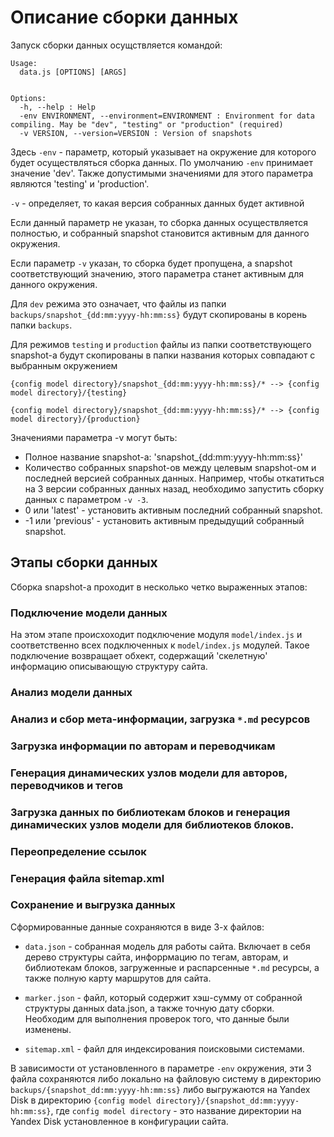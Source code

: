 # Описание сборки данных

Запуск сборки данных осущствляется командой:

```
Usage:
  data.js [OPTIONS] [ARGS]


Options:
  -h, --help : Help
  -env ENVIRONMENT, --environment=ENVIRONMENT : Environment for data compiling. May be "dev", "testing" or "production" (required)
  -v VERSION, --version=VERSION : Version of snapshots
```

Здесь `-env` - параметр, который указывает на окружение для которого будет осуществляться сборка данных.
По умолчанию `-env` принимает значение 'dev'. Также допустимыми значениями для этого параметра
являются 'testing' и 'production'.

`-v` - определяет, то какая версия собранных данных будет активной

Если данный параметр не указан, то сборка данных осуществляется полностью, и собранный snapshot
становится активным для данного окружения.

Если параметр `-v` указан, то сборка будет пропущена, а snapshot соответствующий значению, этого параметра
станет активным для данного окружения.

Для `dev` режима это означает, что файлы из папки `backups/snapshot_{dd:mm:yyyy-hh:mm:ss}` будут скопированы
в корень папки `backups`.

Для режимов `testing` и `production` файлы из папки соответствующего snapshot-а будут скопированы
в папки названия которых совпадают с выбранным окружением

```
{config model directory}/snapshot_{dd:mm:yyyy-hh:mm:ss}/* --> {config model directory}/{testing}
```
```
{config model directory}/snapshot_{dd:mm:yyyy-hh:mm:ss}/* --> {config model directory}/{production}
```

Значениями параметра -v могут быть:

* Полное название snapshot-а: 'snapshot_{dd:mm:yyyy-hh:mm:ss}'
* Количество собранных snapshot-ов между целевым snapshot-ом и последней версией собранных данных. Например,
чтобы откатиться на 3 версии собранных данных назад, необходимо запустить сборку данных с параметром `-v -3`. 
* 0 или 'latest' - установить активным последний собранный snapshot.
* -1 или 'previous' - установить активным предыдущий собранный snapshot.

## Этапы сборки данных

Сборка snapshot-а проходит в несколько четко выраженных этапов:

### Подключение модели данных

На этом этапе происхоходит подключение модуля `model/index.js` и соответственно всех подключенных к `model/index.js`
модулей. Такое подключение возвращает обхект, содержащий 'скелетную' информацию описывающую структуру сайта.

### Анализ модели данных

### Анализ и сбор мета-информации, загрузка `*.md` ресурсов
 
### Загрузка информации по авторам и переводчикам
 
### Генерация динамических узлов модели для авторов, переводчиков и тегов

### Загрузка данных по библиотекам блоков и генерация динамических узлов модели для библиотеков блоков.

### Переопределение ссылок
 
### Генерация файла sitemap.xml
 
### Сохранение и выгрузка данных
 
Сформированные данные сохраняются в виде 3-х файлов:
  
* `data.json` - собранная модель для работы сайта. Включает в себя дерево структуры сайта, инфоррмацию по тегам, авторам,
и библиотекам блоков, загруженные и распарсенные  `*.md` ресурсы, а также полную карту маршрутов для сайта.
  
* `marker.json` - файл, который содержит хэш-сумму от собранной структуры данных data.json, а также точную дату сборки.
Необходим для выполнения проверок того, что данные были изменены.

* `sitemap.xml` - файл для индексирования поисковыми системами.

В зависимости от установленного в параметре `-env` окружения, эти 3 файла сохраняются либо локально на
файловую систему в директорию `backups/{snapshot_dd:mm:yyyy-hh:mm:ss}` либо выгружаются
на Yandex Disk в директорию `{config model directory}/{snapshot_dd:mm:yyyy-hh:mm:ss}`, где
`config model directory` - это название директории на Yandex Disk установленное в конфигурации сайта.
